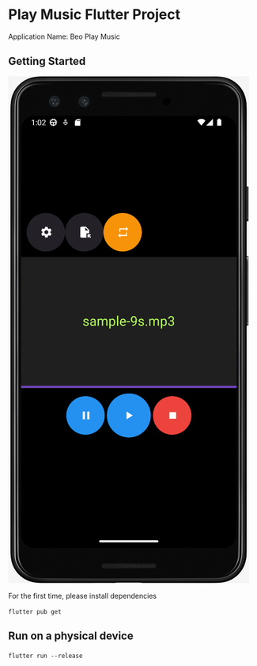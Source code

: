 # Play Music Flutter Project 

Application Name: Beo Play Music

## Getting Started

![screenshot-app](documents/Screenshot-2.png)

For the first time, please install dependencies

`flutter pub get`

## Run on a physical device

`flutter run --release`